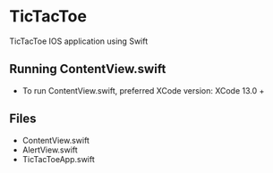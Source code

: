 # TicTacToe
TicTacToe IOS application using Swift

## Running ContentView.swift
- To run ContentView.swift, preferred XCode version: XCode 13.0 +

## Files
- ContentView.swift
- AlertView.swift
- TicTacToeApp.swift
